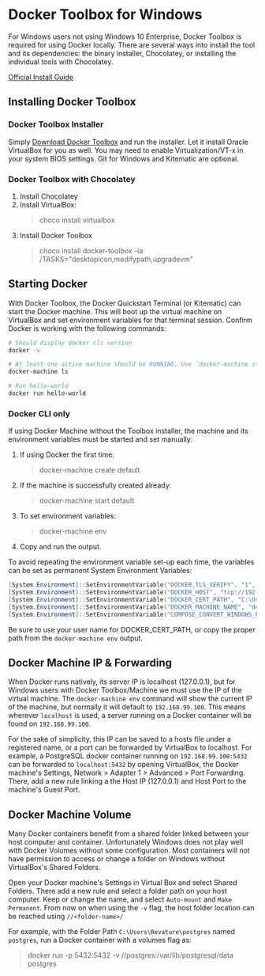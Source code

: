 # Docker Toolbox for Windows
For Windows users not using Windows 10 Enterprise, Docker Toolbox is required for using Docker locally. There are several ways into install the tool and its dependencies: the binary installer, Chocolatey, or installing the individual tools with Chocolatey.

[Official Install Guide](https://docs.docker.com/toolbox/toolbox_install_windows/)

## Installing Docker Toolbox
### Docker Toolbox Installer
Simply [Download Docker Toolbox](https://github.com/docker/toolbox/releases) and run the installer. Let it install Oracle VirtualBox for you as well. You may need to enable Virtualization/VT-x in your system BIOS settings. Git for Windows and Kitematic are optional.

### Docker Toolbox with Chocolatey
1) Install Chocolatey
2) Install VirtualBox:
    >choco install virtualbox
3) Install Docker Toolbox
    >choco install docker-toolbox -ia /TASKS="desktopicon,modifypath,upgradevm"

## Starting Docker
With Docker Toolbox, the Docker Quickstart Terminal (or Kitematic) can start the Docker machine. This will boot up the virtual machine on VirtualBox and set environment variables for that terminal session. Confirm Docker is working with the following commands:

```bash
# Should display docker cli version
docker -v

# At least one active machine should be RUNNING. Use `docker-machine start` if not.
docker-machine ls

# Run hello-world
docker run hello-world
```

### Docker CLI only
If using Docker Machine without the Toolbox installer, the machine and its environment variables must be started and set manually:
1) If using Docker the first time:
    >docker-machine create default
2) If the machine is successfully created already:
    >docker-machine start default
3) To set environment variables:
    >docker-machine env
4) Copy and run the output.

To avoid repeating the environment variable set-up each time, the variables can be set as permanent System Environment Variables:
```powershell
[System.Environment]::SetEnvironmentVariable("DOCKER_TLS_VERIFY", "1", "Machine");
[System.Environment]::SetEnvironmentVariable("DOCKER_HOST", "tcp://192.168.99.100:2376", "Machine");
[System.Environment]::SetEnvironmentVariable("DOCKER_CERT_PATH", "C:\Users\[YourUserName]\.docker\machine\machines\default", "Machine");
[System.Environment]::SetEnvironmentVariable("DOCKER_MACHINE_NAME", "default", "Machine");
[System.Environment]::SetEnvironmentVariable("COMPOSE_CONVERT_WINDOWS_PATHS", "true", "Machine");
```
Be sure to use your user name for DOCKER_CERT_PATH, or copy the proper path from the `docker-machine env` output.

## Docker Machine IP & Forwarding
When Docker runs natively, its server IP is localhost (127.0.0.1), but for Windows users with Docker Toolbox/Machine we must use the IP of the virtual machine. The `docker-machine env` command will show the current IP of the machine, but normally it will default to `192.168.99.100`. This means wherever `localhost` is used, a server running on a Docker container will be found on `192.168.99.100`.

For the sake of simplicity, this IP can be saved to a hosts file under a registered name, or a port can be forwarded by VirtualBox to localhost. For example, a PostgreSQL docker container running on `192.168.99.100:5432` can be forwarded to `localhost:5432` by opening VirtualBox, the Docker machine's Settings, Network > Adapter 1 > Advanced > Port Forwarding. There, add a new rule linking a the Host IP (127.0.0.1) and Host Port to the machine's Guest Port.

## Docker Machine Volume
Many Docker containers benefit from a shared folder linked between your host computer and container. Unfortunately Windows does not play well with Docker Volumes without some configuration. Most containers will not have permission to access or change a folder on Windows without VirtualBox's Shared Folders.

Open your Docker machine's Settings in Virtual Box and select Shared Folders. There add a new rule and select a folder path on your host computer. Keep or change the name, and select `Auto-mount` and `Make Permanent`. From now on when using the `-v` flag, the host folder location can be reached using `//<folder-name>/`

For example, with the Folder Path `C:\Users\Revature\postgres` named `postgres`, run a Docker container with a volumes flag as:
>docker run -p 5432:5432 -v //postgres:/var/lib/postgresql/data postgres